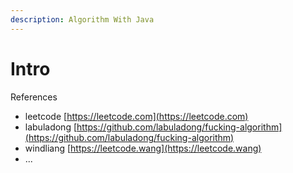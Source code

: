 ```yaml
---
description: Algorithm With Java
---
```


# Intro

References

* leetcode [https://leetcode.com](https://leetcode.com)
* labuladong [https://github.com/labuladong/fucking-algorithm](https://github.com/labuladong/fucking-algorithm)
* windliang [https://leetcode.wang](https://leetcode.wang)
* ...

